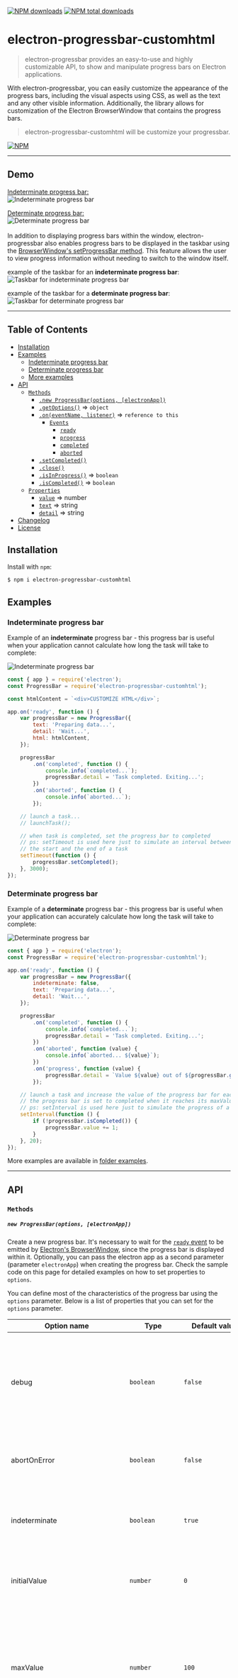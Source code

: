 [![NPM downloads][npm-downloads]][npm-url]
[![NPM total downloads][npm-total-downloads]][npm-url]

<!-- | &nbsp;<br>[![Donate][donate-badge]][donate-url] <br>&nbsp; | Your help is appreciated! [Create a PR][create-pr] or just [buy me a coffee][donate-url] | -->

<!-- | ---------------------------------------------------------- | ---------------------------------------------------------------------------------------- | -->

[npm-url]: https://www.npmjs.com/package/electron-progressbar-customhtml
[npm-downloads]: https://img.shields.io/npm/dm/electron-progressbar-customhtml.svg
[npm-total-downloads]: https://img.shields.io/npm/dt/electron-progressbar-customhtml.svg?label=total+downloads
[donate-badge]: https://img.shields.io/badge/Buy%20me%20a%20coffee-Donate-red.svg
[donate-url]: https://github.com/sponsors/oinochoe
[create-pr]: https://github.com/oinochoe/electron-progressbar-customhtml/pulls

# electron-progressbar-customhtml

> electron-progressbar provides an easy-to-use and highly customizable API, to show and manipulate progress bars on Electron applications.

With electron-progressbar, you can easily customize the appearance of the progress bars, including the visual aspects using CSS, as well as the text and any other visible information. Additionally, the library allows for customization of the Electron BrowserWindow that contains the progress bars.

> electron-progressbar-customhtml will be customize your progressbar.

[![NPM](https://nodei.co/npm/electron-progressbar-customhtml.png?downloads=true&stars=true)](https://www.npmjs.com/package/electron-progressbar-customhtml)

---

## Demo

[Indeterminate progress bar:](#indeterminate-progress-bar)<br>
![Indeterminate progress bar](/examples/indeterminate-progress-bar.gif)

[Determinate progress bar:](#determinate-progress-bar)<br>
![Determinate progress bar](/examples/determinate-progress-bar.gif)
<br>
<br>
In addition to displaying progress bars within the window, electron-progressbar also enables progress bars to be displayed in the taskbar using the [BrowserWindow's setProgressBar method](https://github.com/electron/electron/blob/master/docs/tutorial/progress-bar.md#progress-bar-in-taskbar-windows-macos-unity). This feature allows the user to view progress information without needing to switch to the window itself.

example of the taskbar for an **indeterminate progress bar**:<br>
![Taskbar for indeterminate progress bar](/examples/taskbar-indeterminate-progress-bar.gif)

example of the taskbar for a **determinate progress bar**:<br>
![Taskbar for determinate progress bar](/examples/taskbar-determinate-progress-bar.gif)

---

## Table of Contents

* [Installation](#installation)
* [Examples](#examples)
  * [Indeterminate progress bar](#indeterminate-progress-bar)
  * [Determinate progress bar](#determinate-progress-bar)
  * [More examples](#more-examples)
* [API](#api)
    * [`Methods`](#methods)
      * [`.new ProgressBar(options, [electronApp])`](#new-progressbaroptions-electronapp)
      * [`.getOptions()`](#getoptions--object) ⇒ <code>object</code>
      * [`.on(eventName, listener)`](#oneventname-listener--reference-to-this) ⇒ <code>reference to this</code>
        * [`Events`](#events)
          * [`ready`](#event-ready)
          * [`progress`](#event-progress)
          * [`completed`](#event-completed)
          * [`aborted`](#event-aborted)
      * [`.setCompleted()`](#setcompleted)
      * [`.close()`](#close)
      * [`.isInProgress()`](#isinprogress--boolean) ⇒ <code>boolean</code>
      * [`.isCompleted()`](#iscompleted--boolean) ⇒ <code>boolean</code>
    * [`Properties`](#properties)
      * [`value`](#value--number) ⇒ number
      * [`text`](#text--string) ⇒ string
      * [`detail`](#detail--string) ⇒ string
* [Changelog](#changelog)
* [License](#license)


## Installation

Install with `npm`:

```bash
$ npm i electron-progressbar-customhtml
```

## Examples

### Indeterminate progress bar

Example of an **indeterminate** progress bar - this progress bar is useful when your application cannot calculate how long the task will take to complete:

![Indeterminate progress bar](/examples/indeterminate-progress-bar.gif)

```js
const { app } = require('electron');
const ProgressBar = require('electron-progressbar-customhtml');

const htmlContent = `<div>CUSTOMIZE HTML</div>`;

app.on('ready', function () {
    var progressBar = new ProgressBar({
        text: 'Preparing data...',
        detail: 'Wait...',
        html: htmlContent,
    });

    progressBar
        .on('completed', function () {
            console.info(`completed...`);
            progressBar.detail = 'Task completed. Exiting...';
        })
        .on('aborted', function () {
            console.info(`aborted...`);
        });

    // launch a task...
    // launchTask();

    // when task is completed, set the progress bar to completed
    // ps: setTimeout is used here just to simulate an interval between
    // the start and the end of a task
    setTimeout(function () {
        progressBar.setCompleted();
    }, 3000);
});
```

### Determinate progress bar

Example of a **determinate** progress bar - this progress bar is useful when your application can accurately calculate how long the task will take to complete:

![Determinate progress bar](/examples/determinate-progress-bar.gif)

```js
const { app } = require('electron');
const ProgressBar = require('electron-progressbar-customhtml');

app.on('ready', function () {
    var progressBar = new ProgressBar({
        indeterminate: false,
        text: 'Preparing data...',
        detail: 'Wait...',
    });

    progressBar
        .on('completed', function () {
            console.info(`completed...`);
            progressBar.detail = 'Task completed. Exiting...';
        })
        .on('aborted', function (value) {
            console.info(`aborted... ${value}`);
        })
        .on('progress', function (value) {
            progressBar.detail = `Value ${value} out of ${progressBar.getOptions().maxValue}...`;
        });

    // launch a task and increase the value of the progress bar for each step completed of a big task;
    // the progress bar is set to completed when it reaches its maxValue (default maxValue: 100);
    // ps: setInterval is used here just to simulate the progress of a task
    setInterval(function () {
        if (!progressBar.isCompleted()) {
            progressBar.value += 1;
        }
    }, 20);
});
```

<a name="more-examples"></a>More examples are available in [folder examples](/examples).

---

## API

### `Methods`

##### `new ProgressBar(options, [electronApp])`

Create a new progress bar. It's necessary to wait for the [`ready` event](https://github.com/electron/electron/blob/master/docs/api/app.md#event-ready) to be emitted by [Electron's BrowserWindow](https://github.com/electron/electron/blob/master/docs/api/browser-window.md), since the progress bar is displayed within it. Optionally, you can pass the electron app as a second parameter (parameter `electronApp`) when creating the progress bar. Check the sample code on this page for detailed examples on how to set properties to `options`.

You can define most of the characteristics of the progress bar using the `options` parameter. Below is a list of properties that you can set for the `options` parameter.

| Option name | Type | Default value | Description |
| --- | --- | --- | --- |
| debug | <code>boolean</code> | <code>false</code> | Specifies whether debugging should be enabled. If set to `true`, the browser's DevTools panel will automatically open when the progress bar is created. This can be helpful when debugging and/or dealing with issues. |
| abortOnError | <code>boolean</code> | <code>false</code> | Specifies whether the progress bar should automatically abort and close if an error occurs internally. |
| indeterminate | <code>boolean</code> | <code>true</code> | Specifies whether the progress bar should be **indeterminate**. If set to false, the progress bar will be **determinate**. |
| initialValue | <code>number</code> | <code>0</code> | The initial value for the progress bar. _This parameter is only applicable for **determinate** progress bars._ |
| maxValue | <code>number</code> | <code>100</code> | The maximum value for the progress bar. When the progress bar's value reaches this number, the progress bar will be considered complete and the `complete` event will be fired. _This parameter is only applicable for **determinate** progress bars._ |
| closeOnComplete | <code>boolean</code> | <code>true</code> | Specifies whether the progress bar window should be automatically closed after the progress bar completes. If set to `false`, the progress bar will remain visible until the `close` method is called by your application. |
| lang | <code>string</code> | _empty_ | Specifies the value for the `lang` attribute of the BrowserWindow's &lt;html&gt; tag. This option has no default value, and the `lang` attribute is only added to &lt;html&gt; when `lang` is explicitly set. This option can also be helpful in case of font rendering issues. |
| title | <code>string</code> | <code>"Wait..."</code> | Specifies the text shown on the progress bar window's title bar. |
| text | <code>string</code> | <code>"Wait..."</code> | Specifies the text shown inside the progress bar window, next to the progress bar. |
| detail | <code>string</code> | _empty_ | Specifies the text shown between `text` and the progress bar element. It can be used to display detailed information, such as the current progress of a task. When used for this purpose, it is usually more useful to set this property later so that your application can calculate and display, in real time, the current progress of the task. |
| style | <code>object</code> |  | Specifices the visual styles for the `text`, `detail`, `bar`, and `value` elements. All properties and values are pure CSS format, in the exact same way they would be used in a `CSS file`. Check the options for `style` below. |
| style.text | <code>object</code> |  | An object containing CSS properties for styling the `text` element. |
| style.detail | <code>object</code> |  | An object containing CSS properties for styling the `detail` element. |
| style.bar | <code>object</code> | <code>{"width":"100%", "background-color":"#BBE0F1"}</code> | An object containing CSS properties for styling the `bar` element of the progress bar. |
| style.value | <code>object</code> | <code>{"background-color":"#0976A9"}</code> | An object containing CSS properties for styling the `value` element in the progress bar. |
| remoteWindow | <code>instance of BrowserWindow</code> | <code>null</code> | Specifies the BrowserWindow where the progress bar will be displayed. If null/undefined/empty or not specified, a new BrowserWindow will be created to show the progress bar. |
| browserWindow | <code>object</code> |  | Specifies the options for [`Electron's BrowserWindow`](https://github.com/electron/electron/blob/master/docs/api/browser-window.md#new-browserwindowoptions). Check the options for `browserWindow` below. P.S.: although only a few options are set by default, you can specify any of [Electron's BrowserWindow options](https://github.com/electron/electron/blob/main/docs/api/browser-window.md#new-browserwindowoptions).
| browserWindow.parent | <code>instance of BrowserWindow</code> | <code>null</code> | A [BrowserWindow instance](https://github.com/electron/electron/blob/master/docs/api/browser-window.md) to be used as the parent of the progress bar's window. If specified, the progress bar window will always be on top of the given parent window and will block user interaction in parent window until the progress bar is completed (or aborted) and closed. |
| [options.browserWindow.modal] | <code>boolean</code> | <code>true</code> | Specifies whether the progress bar's window is a modal window. Note that this property only works when the progress bar's window is a child window, i.e., when `browserWindow.parent` is specified. |
| browserWindow.resizable | <code>boolean</code> | <code>false</code> | Specifies whether the user can resize the progress bar's window. |
| browserWindow.closable | <code>boolean</code> | <code>false</code> | Specifies whether the user can close the progress bar's window. |
| browserWindow.minimizable | <code>boolean</code> | <code>false</code> | Specifies whether the user can minimize the progress bar's window. |
| browserWindow.maximizable | <code>boolean</code> | <code>false</code> | Specifies whether the user can maximize the progress bar's window. |
| browserWindow.width | <code>number</code> | <code>450</code> | Specifies the width of the progress bar's window in pixels. Only numeric values are accepted, for example: 600. |
| browserWindow.height | <code>number</code> | <code>175</code> | Specifies the height of the progress bar's window in pixels. Only numeric values are accepted, for example: 600. |
| browserWindow<br>.webPreferences.nodeIntegration | <code>boolean</code> | <code>true</code> | Specifies whether node integration is enabled. |
| browserWindow<br>.webPreferences.contextIsolation | <code>boolean</code> | <code>false</code> | Specifies whether contextIsolation is enabled. |

---

##### `getOptions()` ⇒ <code>object</code>

Return a copy of all the current options.

---

##### `on(eventName, listener)` ⇒ <code>reference to this</code>

Add the listener function to the end of the listeners array for the event named `eventName`, and then return a reference to `this` so that next calls can be chained.
<br>
P.S.: there are no checks to verify if `listener` has already been added. If you call the same combination of `eventName` and `listener` multiple times, the `listener` will be added and executed multiple times as well.

---


### Events

| Event name | Receives parameter | Description |
| --- | --- | --- |
| <a name="event-ready"></a>ready | _none_ | This event is fired when the progress bar has been created and is ready to be used and manipulated. |
| <a name="event-progress"></a>progress | `value` | This event is available only for **determinate** progress bars. It is fired every time the progress bar's value is changed. The listener receives, as its first parameter, the current value of the progress bar. |
| <a name="event-completed"></a>completed | `value` | This event is fired when the progress bar is completed, i.e., its value reaches `maxValue` or the `complete` method is called. The listener receives, as its first parameter, the current value of the progress bar. |
| <a name="event-aborted"></a>aborted | `value` | This event is fired if the progress bar is closed before it's completed, i.e., when user closes the progress bar window or the `close` method is called before the progress bar reaches completion. The listener receives, as its first parameter, the current value of the progress bar. |

* * *

##### `setCompleted()`

Set the progress bar as complete, indicating that the task has finished.

If progress bar is **indeterminate**, a manual call to this method is **required** since it's the only way to trigger the `completed` event and indicate that the task has finished. Otherwise, the progress bar will continue to be displayed indefinitely.

* * *

##### `close()`

Close the progress bar window. If progress bar has not been completed yet, it will be aborted, and the `aborted` event will be fired.

* * *

##### `isInProgress()` ⇒ <code>boolean</code>

Return `true` if the progress bar is currently in progress, meaning that it has not been completed or aborted yet; otherwise it will return `false`;

* * *

##### `isCompleted()` ⇒ <code>boolean</code>

Return `true` if the progress bar is completed, otherwise `false`.

* * *

### `Properties`

#### `value` ⇒ <code>number</code>

This property allows getting or setting the progress bar's current value. It is only applicable and available for **determinate** progress bars.

* * *

#### `text` ⇒ <code>string</code>

This property allows getting or setting the progress bar's `text` information that is shown above the progress bar element.

* * *

#### `detail` ⇒ <code>string</code>

This property allows getting or setting the progress bar's `detail` information that is shown between `text` and the progress bar element. Useful to display detailed information, such as the current status, in real time, or the current progress of the task.

---

## Changelog

[Changelog](/CHANGELOG.md)

## License

MIT. See [LICENSE.md](https://github.com/oinochoe/electron-progressbar-customhtml/blob/master/LICENSE) for details.
